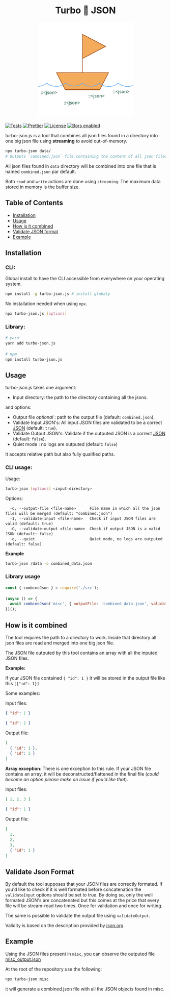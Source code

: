 <h1 align="center">Turbo 🐡 JSON </h1>

<p align="center">
  <img src="assets/boat.png" width=300 />

  <!-- <a href="https://www.npmjs.com/package/meilisearch"><img src="https://img.shields.io/npm/v/meilisearch.svg" alt="npm version"></a> -->
  <a href="https://github.com/bidoubiwa/turbo-json.js/actions"><img src="https://github.com/bidoubiwa/turbo-json.js/workflows/Tests/badge.svg" alt="Tests"></a>
  <a href="https://github.com/prettier/prettier"><img src="https://img.shields.io/badge/styled_with-prettier-ff69b4.svg" alt="Prettier"></a>
  <a href="https://github.com/bidoubiwa/turbo-json.js/blob/main/LICENSE"><img src="https://img.shields.io/badge/license-MIT-informational" alt="License"></a>
  <a href="https://app.bors.tech/repositories/36206"><img src="https://bors.tech/images/badge_small.svg" alt="Bors enabled"></a>

</p>

turbo-json.js is a tool that combines all json files found in a directory into one big json file using **streaming** to avoid out-of-memory.

```bash
npx turbo-json data/
# Outputs `combined.json` file containing the content of all json files found in the data/ directory
```

All json files found in `data` directory will be combined into one file that is named `combined.json` par default.

Both `read` and `write` actions are done using `streaming`. The maximum data stored in memory is the buffer size.

## Table of Contents

- [Installation](#installation)
- [Usage](#usage)
- [How is it combined](#how-is-it-combined)
- [Validate JSON format](#validate-json-format)
- [Example](#example)

## Installation

### CLI:

Global install to have the CLI accessible from everywhere on your operating system.
```bash
npm install -g turbo-json.js # install globaly
```

No installation needed when using `npx`.
```bash
npx turbo-json.js [options]
```

### Library:
```bash
# yarn
yarn add turbo-json.js

# npm
npm install turbo-json.js
```

## Usage

turbo-json.js takes one argument:

- Input directory: the path to the directory containing all the jsons.

and options:
- Output file _optional_ : path to the output file (default: `combined.json`).
- Validate Input JSON's: All input JSON files are validated to be a correct [JSON](https://www.json.org/json-en.html) (default: `true`).
- Validate Output JSON's: Validate if the outputed JSON is a correct [JSON](https://www.json.org/json-en.html) (default: `false`).
- Quiet mode : no logs are outputed (default: `false`)

It accepts relative path but also fully qualified paths.

### CLI usage:

Usage:
```bash
turbo-json [options] <input-directory>
```

Options:
```
  -o, --output-file <file-name>      File name in which all the json files will be merged (default: "combined.json")
  -I, --validate-input <file-name>   Check if input JSON files are valid (default: true)
  -O, --validate-output <file-name>  Check if output JSON is a valid JSON (default: false)
  -q, --quiet                        Quiet mode, no logs are outputed (default: false)
```

**Example**
```bash
turbo-json /data -o combined_data.json
```

### Library usage


```js
const { combineJson } = require('./src');

(async () => {
  await combineJson('misc', { outputFile: 'combined_data.json', validateInput: true, validateOutput: false, quiet: false });
})();
```


## How is it combined

The tool requires the path to a directory to work. Inside that directory all json files are read and merged into one big json file.

The JSON file outputed by this tool contains an array with all the inputed JSON files.

**Example:**

If your JSON file contained `{ "id": 1 }` it will be stored in the output file like this `[{"id": 1}]`

Some examples:

Input files:
```json
{ "id": 1 }
```
```json
{ "id": 2 }
```

Output file:
```json
[
  { "id": 1 },
  { "id": 2 }
]
```

**Array exception**:
There is one exception to this rule. If your JSON file contains an array, it will be deconstructed/flattened in the final file (_could become an option please make an issue if you'd like that_).

Input files:

```json
[ 1, 2, 3 ]
```

```json
{ "id": 1 }
```

Output file:

```json
[
  1,
  2,
  3,
  { "id": 1 }
]
```


## Validate Json Format

By default the tool supposes that your JSON files are correctly formated. If you'd like to check if it is well formated before concatenation the `validateInput` options should be set to true.
By doing so, only the well formated JSON's are concatenated but this comes at the price that every file will be stream-read two times. Once for validation and once for writing.

The same is possible to validate the output file using `validateOutput`.

Validity is based on the description provided by [json.org](https://www.json.org/json-en.html).

## Example

Using the JSON files present in `misc`, you can observe the outputed file [misc_output.json](./misc_output.json)

At the root of the repository use the following:

```bash
npx turbo-json misc
```

it will generate a combined.json file with all the JSON objects found in misc.
